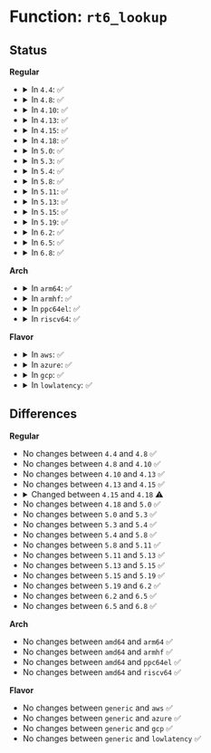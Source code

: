 # Function: <code>rt6_lookup</code>

## Status
<b>Regular</b>
<ul>
<li>
<details>
<summary>In <code>4.4</code>: ✅</summary>

```c
struct rt6_info *rt6_lookup(struct net *net, const struct in6_addr *daddr, const struct in6_addr *saddr, int oif, int strict);
```

**Collision:** Unique Global

**Inline:** No

**Transformation:** False

**Instances:**

```
In net/ipv6/route.c (ffffffff817d3420)
Location: net/ipv6/route.c:879
Inline: False
Direct callers:
  - net/ipv6/anycast.c:ipv6_sock_ac_join
  - net/ipv6/route.c:ip6_route_info_create
  - net/ipv6/mcast.c:ip6_mc_find_dev_rcu
  - net/ipv6/mcast.c:ipv6_sock_mc_join
```
**Symbols:**

```
ffffffff817d3420-ffffffff817d34c5: rt6_lookup (STB_GLOBAL)
```
</details>
</li>
<li>
<details>
<summary>In <code>4.8</code>: ✅</summary>

```c
struct rt6_info *rt6_lookup(struct net *net, const struct in6_addr *daddr, const struct in6_addr *saddr, int oif, int strict);
```

**Collision:** Unique Global

**Inline:** No

**Transformation:** False

**Instances:**

```
In net/ipv6/route.c (ffffffff81840f50)
Location: net/ipv6/route.c:884
Inline: False
Direct callers:
  - net/ipv6/anycast.c:ipv6_sock_ac_join
  - net/ipv6/route.c:ip6_route_info_create
  - net/ipv6/icmp.c:ip6_err_gen_icmpv6_unreach
  - net/ipv6/mcast.c:ip6_mc_find_dev_rcu
  - net/ipv6/mcast.c:ipv6_sock_mc_join
```
**Symbols:**

```
ffffffff81840f50-ffffffff81840ff5: rt6_lookup (STB_GLOBAL)
```
</details>
</li>
<li>
<details>
<summary>In <code>4.10</code>: ✅</summary>

```c
struct rt6_info *rt6_lookup(struct net *net, const struct in6_addr *daddr, const struct in6_addr *saddr, int oif, int strict);
```

**Collision:** Unique Global

**Inline:** No

**Transformation:** False

**Instances:**

```
In net/ipv6/route.c (ffffffff81872c40)
Location: net/ipv6/route.c:887
Inline: False
Direct callers:
  - net/ipv6/anycast.c:ipv6_sock_ac_join
  - net/ipv6/route.c:ip6_route_info_create
  - net/ipv6/icmp.c:ip6_err_gen_icmpv6_unreach
  - net/ipv6/mcast.c:ip6_mc_find_dev_rcu
  - net/ipv6/mcast.c:ipv6_sock_mc_join
```
**Symbols:**

```
ffffffff81872c40-ffffffff81872ce5: rt6_lookup (STB_GLOBAL)
```
</details>
</li>
<li>
<details>
<summary>In <code>4.13</code>: ✅</summary>

```c
struct rt6_info *rt6_lookup(struct net *net, const struct in6_addr *daddr, const struct in6_addr *saddr, int oif, int strict);
```

**Collision:** Unique Global

**Inline:** No

**Transformation:** False

**Instances:**

```
In net/ipv6/route.c (ffffffff81897850)
Location: net/ipv6/route.c:906
Inline: False
Direct callers:
  - net/ipv6/anycast.c:ipv6_sock_ac_join
  - net/ipv6/route.c:ip6_route_info_create
  - net/ipv6/icmp.c:ip6_err_gen_icmpv6_unreach
  - net/ipv6/mcast.c:ip6_mc_find_dev_rcu
  - net/ipv6/mcast.c:ipv6_sock_mc_join
```
**Symbols:**

```
ffffffff81897850-ffffffff81897917: rt6_lookup (STB_GLOBAL)
```
</details>
</li>
<li>
<details>
<summary>In <code>4.15</code>: ✅</summary>

```c
struct rt6_info *rt6_lookup(struct net *net, const struct in6_addr *daddr, const struct in6_addr *saddr, int oif, int strict);
```

**Collision:** Unique Global

**Inline:** No

**Transformation:** False

**Instances:**

```
In net/ipv6/route.c (ffffffff81918af0)
Location: net/ipv6/route.c:969
Inline: False
Direct callers:
  - net/ipv6/anycast.c:ipv6_sock_ac_join
  - net/ipv6/route.c:ip6_route_info_create
  - net/ipv6/icmp.c:ip6_err_gen_icmpv6_unreach
  - net/ipv6/mcast.c:ip6_mc_find_dev_rcu
  - net/ipv6/mcast.c:ipv6_sock_mc_join
```
**Symbols:**

```
ffffffff81918af0-ffffffff81918bb7: rt6_lookup (STB_GLOBAL)
```
</details>
</li>
<li>
<details>
<summary>In <code>4.18</code>: ✅</summary>

```c
struct rt6_info *rt6_lookup(struct net *net, const struct in6_addr *daddr, const struct in6_addr *saddr, int oif, const struct sk_buff *skb, int strict);
```

**Collision:** Unique Global

**Inline:** No

**Transformation:** False

**Instances:**

```
In net/ipv6/route.c (ffffffff819709d0)
Location: net/ipv6/route.c:1116
Inline: False
Direct callers:
  - net/ipv6/anycast.c:ipv6_sock_ac_join
  - net/ipv6/route.c:ip6_route_info_create
  - net/ipv6/icmp.c:ip6_err_gen_icmpv6_unreach
  - net/ipv6/mcast.c:ip6_mc_find_dev_rcu
  - net/ipv6/mcast.c:__ipv6_sock_mc_join
```
**Symbols:**

```
ffffffff819709d0-ffffffff81970a94: rt6_lookup (STB_GLOBAL)
```
</details>
</li>
<li>
<details>
<summary>In <code>5.0</code>: ✅</summary>

```c
struct rt6_info *rt6_lookup(struct net *net, const struct in6_addr *daddr, const struct in6_addr *saddr, int oif, const struct sk_buff *skb, int strict);
```

**Collision:** Unique Global

**Inline:** No

**Transformation:** False

**Instances:**

```
In net/ipv6/route.c (ffffffff819a6600)
Location: net/ipv6/route.c:1119
Inline: False
Direct callers:
  - net/ipv6/anycast.c:ipv6_sock_ac_join
  - net/ipv6/route.c:ip6_route_info_create
  - net/ipv6/icmp.c:ip6_err_gen_icmpv6_unreach
  - net/ipv6/mcast.c:ip6_mc_find_dev_rcu
  - net/ipv6/mcast.c:__ipv6_sock_mc_join
```
**Symbols:**

```
ffffffff819a6600-ffffffff819a66c7: rt6_lookup (STB_GLOBAL)
```
</details>
</li>
<li>
<details>
<summary>In <code>5.3</code>: ✅</summary>

```c
struct rt6_info *rt6_lookup(struct net *net, const struct in6_addr *daddr, const struct in6_addr *saddr, int oif, const struct sk_buff *skb, int strict);
```

**Collision:** Unique Global

**Inline:** No

**Transformation:** False

**Instances:**

```
In net/ipv6/route.c (ffffffff81a12a30)
Location: net/ipv6/route.c:1269
Inline: False
Direct callers:
  - net/ipv6/anycast.c:ipv6_sock_ac_join
  - net/ipv6/icmp.c:ip6_err_gen_icmpv6_unreach
  - net/ipv6/mcast.c:ip6_mc_find_dev_rcu
  - net/ipv6/mcast.c:__ipv6_sock_mc_join
```
**Symbols:**

```
ffffffff81a12a30-ffffffff81a12aed: rt6_lookup (STB_GLOBAL)
```
</details>
</li>
<li>
<details>
<summary>In <code>5.4</code>: ✅</summary>

```c
struct rt6_info *rt6_lookup(struct net *net, const struct in6_addr *daddr, const struct in6_addr *saddr, int oif, const struct sk_buff *skb, int strict);
```

**Collision:** Unique Global

**Inline:** No

**Transformation:** False

**Instances:**

```
In net/ipv6/route.c (ffffffff81a49620)
Location: net/ipv6/route.c:1275
Inline: False
Direct callers:
  - net/ipv6/anycast.c:ipv6_sock_ac_join
  - net/ipv6/icmp.c:ip6_err_gen_icmpv6_unreach
  - net/ipv6/mcast.c:ip6_mc_find_dev_rcu
  - net/ipv6/mcast.c:__ipv6_sock_mc_join
```
**Symbols:**

```
ffffffff81a49620-ffffffff81a496dd: rt6_lookup (STB_GLOBAL)
```
</details>
</li>
<li>
<details>
<summary>In <code>5.8</code>: ✅</summary>

```c
struct rt6_info *rt6_lookup(struct net *net, const struct in6_addr *daddr, const struct in6_addr *saddr, int oif, const struct sk_buff *skb, int strict);
```

**Collision:** Unique Global

**Inline:** No

**Transformation:** False

**Instances:**

```
In net/ipv6/route.c (ffffffff81b40070)
Location: net/ipv6/route.c:1276
Inline: False
Direct callers:
  - net/ipv6/anycast.c:ipv6_sock_ac_join
  - net/ipv6/icmp.c:ip6_err_gen_icmpv6_unreach
  - net/ipv6/mcast.c:ip6_mc_find_dev_rcu
  - net/ipv6/mcast.c:__ipv6_sock_mc_join
```
**Symbols:**

```
ffffffff81b40070-ffffffff81b4012d: rt6_lookup (STB_GLOBAL)
```
</details>
</li>
<li>
<details>
<summary>In <code>5.11</code>: ✅</summary>

```c
struct rt6_info *rt6_lookup(struct net *net, const struct in6_addr *daddr, const struct in6_addr *saddr, int oif, const struct sk_buff *skb, int strict);
```

**Collision:** Unique Global

**Inline:** No

**Transformation:** False

**Instances:**

```
In net/ipv6/route.c (ffffffff81b4ed60)
Location: net/ipv6/route.c:1259
Inline: False
Direct callers:
  - net/ipv6/anycast.c:ipv6_sock_ac_join
  - net/ipv6/icmp.c:ip6_err_gen_icmpv6_unreach
  - net/ipv6/mcast.c:ip6_mc_find_dev_rcu
  - net/ipv6/mcast.c:__ipv6_sock_mc_join
```
**Symbols:**

```
ffffffff81b4ed60-ffffffff81b4ee1d: rt6_lookup (STB_GLOBAL)
```
</details>
</li>
<li>
<details>
<summary>In <code>5.13</code>: ✅</summary>

```c
struct rt6_info *rt6_lookup(struct net *net, const struct in6_addr *daddr, const struct in6_addr *saddr, int oif, const struct sk_buff *skb, int strict);
```

**Collision:** Unique Global

**Inline:** No

**Transformation:** False

**Instances:**

```
In net/ipv6/route.c (ffffffff81b3cb90)
Location: net/ipv6/route.c:1262
Inline: False
Direct callers:
  - net/ipv6/anycast.c:ipv6_sock_ac_join
  - net/ipv6/icmp.c:ip6_err_gen_icmpv6_unreach
  - net/ipv6/mcast.c:ip6_mc_find_dev_rtnl
  - net/ipv6/mcast.c:__ipv6_sock_mc_join
```
**Symbols:**

```
ffffffff81b3cb90-ffffffff81b3cc4d: rt6_lookup (STB_GLOBAL)
```
</details>
</li>
<li>
<details>
<summary>In <code>5.15</code>: ✅</summary>

```c
struct rt6_info *rt6_lookup(struct net *net, const struct in6_addr *daddr, const struct in6_addr *saddr, int oif, const struct sk_buff *skb, int strict);
```

**Collision:** Unique Global

**Inline:** No

**Transformation:** False

**Instances:**

```
In net/ipv6/route.c (ffffffff81c03530)
Location: net/ipv6/route.c:1262
Inline: False
Direct callers:
  - net/ipv6/anycast.c:ipv6_sock_ac_join
  - net/ipv6/icmp.c:ip6_err_gen_icmpv6_unreach
  - net/ipv6/mcast.c:ip6_mc_find_dev_rtnl
  - net/ipv6/mcast.c:__ipv6_sock_mc_join
```
**Symbols:**

```
ffffffff81c03530-ffffffff81c035ed: rt6_lookup (STB_GLOBAL)
```
</details>
</li>
<li>
<details>
<summary>In <code>5.19</code>: ✅</summary>

```c
struct rt6_info *rt6_lookup(struct net *net, const struct in6_addr *daddr, const struct in6_addr *saddr, int oif, const struct sk_buff *skb, int strict);
```

**Collision:** Unique Global

**Inline:** No

**Transformation:** False

**Instances:**

```
In net/ipv6/route.c (ffffffff81d9d510)
Location: net/ipv6/route.c:1262
Inline: False
Direct callers:
  - net/ipv6/anycast.c:ipv6_sock_ac_join
  - net/ipv6/icmp.c:ip6_err_gen_icmpv6_unreach
  - net/ipv6/mcast.c:ip6_mc_find_dev_rtnl
  - net/ipv6/mcast.c:__ipv6_sock_mc_join
```
**Symbols:**

```
ffffffff81d9d510-ffffffff81d9d5ec: rt6_lookup (STB_GLOBAL)
```
</details>
</li>
<li>
<details>
<summary>In <code>6.2</code>: ✅</summary>

```c
struct rt6_info *rt6_lookup(struct net *net, const struct in6_addr *daddr, const struct in6_addr *saddr, int oif, const struct sk_buff *skb, int strict);
```

**Collision:** Unique Global

**Inline:** No

**Transformation:** False

**Instances:**

```
In net/ipv6/route.c (ffffffff81f6c520)
Location: net/ipv6/route.c:1262
Inline: False
Direct callers:
  - net/ipv6/anycast.c:ipv6_sock_ac_join
  - net/ipv6/icmp.c:ip6_err_gen_icmpv6_unreach
  - net/ipv6/mcast.c:ip6_mc_find_dev_rtnl
  - net/ipv6/mcast.c:__ipv6_sock_mc_join
```
**Symbols:**

```
ffffffff81f6c520-ffffffff81f6c5fc: rt6_lookup (STB_GLOBAL)
```
</details>
</li>
<li>
<details>
<summary>In <code>6.5</code>: ✅</summary>

```c
struct rt6_info *rt6_lookup(struct net *net, const struct in6_addr *daddr, const struct in6_addr *saddr, int oif, const struct sk_buff *skb, int strict);
```

**Collision:** Unique Global

**Inline:** No

**Transformation:** False

**Instances:**

```
In net/ipv6/route.c (ffffffff81fcc660)
Location: net/ipv6/route.c:1261
Inline: False
Direct callers:
  - net/ipv6/anycast.c:ipv6_sock_ac_join
  - net/ipv6/icmp.c:ip6_err_gen_icmpv6_unreach
  - net/ipv6/mcast.c:ip6_mc_find_dev_rtnl
  - net/ipv6/mcast.c:__ipv6_sock_mc_join
```
**Symbols:**

```
ffffffff81fcc660-ffffffff81fcc73c: rt6_lookup (STB_GLOBAL)
```
</details>
</li>
<li>
<details>
<summary>In <code>6.8</code>: ✅</summary>

```c
struct rt6_info *rt6_lookup(struct net *net, const struct in6_addr *daddr, const struct in6_addr *saddr, int oif, const struct sk_buff *skb, int strict);
```

**Collision:** Unique Global

**Inline:** No

**Transformation:** False

**Instances:**

```
In net/ipv6/route.c (ffffffff82099e40)
Location: net/ipv6/route.c:1263
Inline: False
Direct callers:
  - net/ipv6/anycast.c:ipv6_sock_ac_join
  - net/ipv6/icmp.c:ip6_err_gen_icmpv6_unreach
  - net/ipv6/mcast.c:ip6_mc_find_dev_rtnl
  - net/ipv6/mcast.c:__ipv6_sock_mc_join
```
**Symbols:**

```
ffffffff82099e40-ffffffff82099f1c: rt6_lookup (STB_GLOBAL)
```
</details>
</li>
</ul>
<b>Arch</b>
<ul>
<li>
<details>
<summary>In <code>arm64</code>: ✅</summary>

```c
struct rt6_info *rt6_lookup(struct net *net, const struct in6_addr *daddr, const struct in6_addr *saddr, int oif, const struct sk_buff *skb, int strict);
```

**Collision:** Unique Global

**Inline:** No

**Transformation:** False

**Instances:**

```
In net/ipv6/route.c (ffff800010d0ca58)
Location: net/ipv6/route.c:1275
Inline: False
Direct callers:
  - net/ipv6/anycast.c:ipv6_sock_ac_join
  - net/ipv6/icmp.c:ip6_err_gen_icmpv6_unreach
  - net/ipv6/mcast.c:ip6_mc_find_dev_rcu
  - net/ipv6/mcast.c:__ipv6_sock_mc_join
```
**Symbols:**

```
ffff800010d0ca58-ffff800010d0cb40: rt6_lookup (STB_GLOBAL)
```
</details>
</li>
<li>
<details>
<summary>In <code>armhf</code>: ✅</summary>

```c
struct rt6_info *rt6_lookup(struct net *net, const struct in6_addr *daddr, const struct in6_addr *saddr, int oif, const struct sk_buff *skb, int strict);
```

**Collision:** Unique Global

**Inline:** No

**Transformation:** False

**Instances:**

```
In net/ipv6/route.c (c0e12a34)
Location: net/ipv6/route.c:1275
Inline: False
Direct callers:
  - net/ipv6/anycast.c:ipv6_sock_ac_join
  - net/ipv6/icmp.c:ip6_err_gen_icmpv6_unreach
  - net/ipv6/mcast.c:ip6_mc_find_dev_rcu
  - net/ipv6/mcast.c:__ipv6_sock_mc_join
```
**Symbols:**

```
c0e12a34-c0e12b28: rt6_lookup (STB_GLOBAL)
```
</details>
</li>
<li>
<details>
<summary>In <code>ppc64el</code>: ✅</summary>

```c
struct rt6_info *rt6_lookup(struct net *net, const struct in6_addr *daddr, const struct in6_addr *saddr, int oif, const struct sk_buff *skb, int strict);
```

**Collision:** Unique Global

**Inline:** No

**Transformation:** False

**Instances:**

```
In net/ipv6/route.c (c000000000e37950)
Location: net/ipv6/route.c:1275
Inline: False
Direct callers:
  - net/ipv6/anycast.c:ipv6_sock_ac_join
  - net/ipv6/icmp.c:ip6_err_gen_icmpv6_unreach
  - net/ipv6/mcast.c:ip6_mc_find_dev_rcu
  - net/ipv6/mcast.c:__ipv6_sock_mc_join
```
**Symbols:**

```
c000000000e37950-c000000000e37a90: rt6_lookup (STB_GLOBAL)
```
</details>
</li>
<li>
<details>
<summary>In <code>riscv64</code>: ✅</summary>

```c
struct rt6_info *rt6_lookup(struct net *net, const struct in6_addr *daddr, const struct in6_addr *saddr, int oif, const struct sk_buff *skb, int strict);
```

**Collision:** Unique Global

**Inline:** No

**Transformation:** False

**Instances:**

```
In net/ipv6/route.c (ffffffe000853b02)
Location: net/ipv6/route.c:1275
Inline: False
Direct callers:
  - net/ipv6/anycast.c:ipv6_sock_ac_join
  - net/ipv6/icmp.c:ip6_err_gen_icmpv6_unreach
  - net/ipv6/mcast.c:ip6_mc_find_dev_rcu
  - net/ipv6/mcast.c:__ipv6_sock_mc_join
```
**Symbols:**

```
ffffffe000853b02-ffffffe000853bd6: rt6_lookup (STB_GLOBAL)
```
</details>
</li>
</ul>
<b>Flavor</b>
<ul>
<li>
<details>
<summary>In <code>aws</code>: ✅</summary>

```c
struct rt6_info *rt6_lookup(struct net *net, const struct in6_addr *daddr, const struct in6_addr *saddr, int oif, const struct sk_buff *skb, int strict);
```

**Collision:** Unique Global

**Inline:** No

**Transformation:** False

**Instances:**

```
In net/ipv6/route.c (ffffffff819e8cb0)
Location: net/ipv6/route.c:1275
Inline: False
Direct callers:
  - net/ipv6/anycast.c:ipv6_sock_ac_join
  - net/ipv6/icmp.c:ip6_err_gen_icmpv6_unreach
  - net/ipv6/mcast.c:ip6_mc_find_dev_rcu
  - net/ipv6/mcast.c:__ipv6_sock_mc_join
```
**Symbols:**

```
ffffffff819e8cb0-ffffffff819e8d6d: rt6_lookup (STB_GLOBAL)
```
</details>
</li>
<li>
<details>
<summary>In <code>azure</code>: ✅</summary>

```c
struct rt6_info *rt6_lookup(struct net *net, const struct in6_addr *daddr, const struct in6_addr *saddr, int oif, const struct sk_buff *skb, int strict);
```

**Collision:** Unique Global

**Inline:** No

**Transformation:** False

**Instances:**

```
In net/ipv6/route.c (ffffffff819a5a70)
Location: net/ipv6/route.c:1275
Inline: False
Direct callers:
  - net/ipv6/anycast.c:ipv6_sock_ac_join
  - net/ipv6/icmp.c:ip6_err_gen_icmpv6_unreach
  - net/ipv6/mcast.c:ip6_mc_find_dev_rcu
  - net/ipv6/mcast.c:__ipv6_sock_mc_join
```
**Symbols:**

```
ffffffff819a5a70-ffffffff819a5b2d: rt6_lookup (STB_GLOBAL)
```
</details>
</li>
<li>
<details>
<summary>In <code>gcp</code>: ✅</summary>

```c
struct rt6_info *rt6_lookup(struct net *net, const struct in6_addr *daddr, const struct in6_addr *saddr, int oif, const struct sk_buff *skb, int strict);
```

**Collision:** Unique Global

**Inline:** No

**Transformation:** False

**Instances:**

```
In net/ipv6/route.c (ffffffff81a53730)
Location: net/ipv6/route.c:1275
Inline: False
Direct callers:
  - net/ipv6/anycast.c:ipv6_sock_ac_join
  - net/ipv6/icmp.c:ip6_err_gen_icmpv6_unreach
  - net/ipv6/mcast.c:ip6_mc_find_dev_rcu
  - net/ipv6/mcast.c:__ipv6_sock_mc_join
```
**Symbols:**

```
ffffffff81a53730-ffffffff81a537ed: rt6_lookup (STB_GLOBAL)
```
</details>
</li>
<li>
<details>
<summary>In <code>lowlatency</code>: ✅</summary>

```c
struct rt6_info *rt6_lookup(struct net *net, const struct in6_addr *daddr, const struct in6_addr *saddr, int oif, const struct sk_buff *skb, int strict);
```

**Collision:** Unique Global

**Inline:** No

**Transformation:** False

**Instances:**

```
In net/ipv6/route.c (ffffffff81a5f720)
Location: net/ipv6/route.c:1275
Inline: False
Direct callers:
  - net/ipv6/anycast.c:ipv6_sock_ac_join
  - net/ipv6/icmp.c:ip6_err_gen_icmpv6_unreach
  - net/ipv6/mcast.c:ip6_mc_find_dev_rcu
  - net/ipv6/mcast.c:__ipv6_sock_mc_join
```
**Symbols:**

```
ffffffff81a5f720-ffffffff81a5f7dd: rt6_lookup (STB_GLOBAL)
```
</details>
</li>
</ul>

## Differences
<b>Regular</b>
<ul>
<li>
No changes between <code>4.4</code> and <code>4.8</code> ✅
</li>
<li>
No changes between <code>4.8</code> and <code>4.10</code> ✅
</li>
<li>
No changes between <code>4.10</code> and <code>4.13</code> ✅
</li>
<li>
No changes between <code>4.13</code> and <code>4.15</code> ✅
</li>
<li>
<details>
<summary>Changed between <code>4.15</code> and <code>4.18</code> ⚠️</summary>
<ul>
<li>
<b>Param added. </b>
<code>const struct sk_buff *skb</code>
</li>
<li>
<b>Param reordered. </b>
<code>net, daddr, saddr, oif, strict</code> ➡️ <code>net, daddr, saddr, oif, skb, strict</code>
</li>
</ul>
</details>
</li>
<li>
No changes between <code>4.18</code> and <code>5.0</code> ✅
</li>
<li>
No changes between <code>5.0</code> and <code>5.3</code> ✅
</li>
<li>
No changes between <code>5.3</code> and <code>5.4</code> ✅
</li>
<li>
No changes between <code>5.4</code> and <code>5.8</code> ✅
</li>
<li>
No changes between <code>5.8</code> and <code>5.11</code> ✅
</li>
<li>
No changes between <code>5.11</code> and <code>5.13</code> ✅
</li>
<li>
No changes between <code>5.13</code> and <code>5.15</code> ✅
</li>
<li>
No changes between <code>5.15</code> and <code>5.19</code> ✅
</li>
<li>
No changes between <code>5.19</code> and <code>6.2</code> ✅
</li>
<li>
No changes between <code>6.2</code> and <code>6.5</code> ✅
</li>
<li>
No changes between <code>6.5</code> and <code>6.8</code> ✅
</li>
</ul>
<b>Arch</b>
<ul>
<li>
No changes between <code>amd64</code> and <code>arm64</code> ✅
</li>
<li>
No changes between <code>amd64</code> and <code>armhf</code> ✅
</li>
<li>
No changes between <code>amd64</code> and <code>ppc64el</code> ✅
</li>
<li>
No changes between <code>amd64</code> and <code>riscv64</code> ✅
</li>
</ul>
<b>Flavor</b>
<ul>
<li>
No changes between <code>generic</code> and <code>aws</code> ✅
</li>
<li>
No changes between <code>generic</code> and <code>azure</code> ✅
</li>
<li>
No changes between <code>generic</code> and <code>gcp</code> ✅
</li>
<li>
No changes between <code>generic</code> and <code>lowlatency</code> ✅
</li>
</ul>
